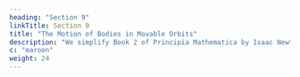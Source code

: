 ```yaml
---
heading: "Section 9"
linkTitle: Section 9
title: "The Motion of Bodies in Movable Orbits"
description: "We simplify Book 2 of Principia Mathematica by Isaac Newton."
c: "maroon"
weight: 24
---
```

